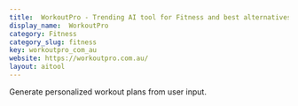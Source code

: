 ```yaml
---
title:  WorkoutPro - Trending AI tool for Fitness and best alternatives
display_name:  WorkoutPro
category: Fitness
category_slug: fitness
key: workoutpro_com_au
website: https://workoutpro.com.au/
layout: aitool
---
```


Generate personalized workout plans from user input.
